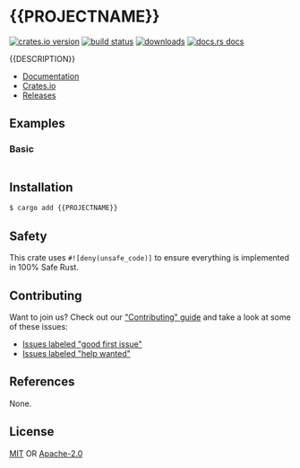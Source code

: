 # {{PROJECTNAME}}
[![crates.io version][1]][2] [![build status][3]][4]
[![downloads][5]][6] [![docs.rs docs][7]][8]

{{DESCRIPTION}}

- [Documentation][8]
- [Crates.io][2]
- [Releases][releases]

## Examples
### Basic
```rust
```

## Installation
```sh
$ cargo add {{PROJECTNAME}}
```

## Safety
This crate uses ``#![deny(unsafe_code)]`` to ensure everything is implemented in
100% Safe Rust.

## Contributing
Want to join us? Check out our ["Contributing" guide][contributing] and take a
look at some of these issues:

- [Issues labeled "good first issue"][good-first-issue]
- [Issues labeled "help wanted"][help-wanted]

## References
None.

## License
[MIT](./LICENSE-MIT) OR [Apache-2.0](./LICENSE-APACHE)

[1]: https://img.shields.io/crates/v/{{PROJECTNAME}}.svg?style=flat-square
[2]: https://crates.io/crates/{{PROJECTNAME}}
[3]: https://img.shields.io/travis/{{USERNAME}}/{{PROJECTNAME}}/master.svg?style=flat-square
[4]: https://travis-ci.org/{{USERNAME}}/{{PROJECTNAME}}
[5]: https://img.shields.io/crates/d/{{PROJECTNAME}}.svg?style=flat-square
[6]: https://crates.io/crates/{{PROJECTNAME}}
[7]: https://img.shields.io/badge/docs-latest-blue.svg?style=flat-square
[8]: https://docs.rs/{{PROJECTNAME}}

[releases]: https://github.com/{{USERNAME}}/{{PROJECTNAME}}/releases
[contributing]: https://github.com/{{USERNAME}}/{{PROJECTNAME}}/blob/master.github/CONTRIBUTING.md
[good-first-issue]: https://github.com/{{USERNAME}}/{{PROJECTNAME}}/labels/good%20first%20issue
[help-wanted]: https://github.com/{{USERNAME}}/{{PROJECTNAME}}/labels/help%20wanted
